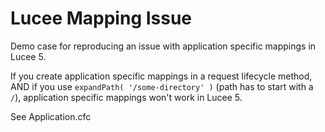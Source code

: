 # Lucee Mapping Issue

Demo case for reproducing an issue with application specific mappings in Lucee 5.

If you create application specific mappings in a request lifecycle method, AND if you use `expandPath( '/some-directory' )` (path has to start with a `/`), application specific mappings won't work in Lucee 5.

See Application.cfc
